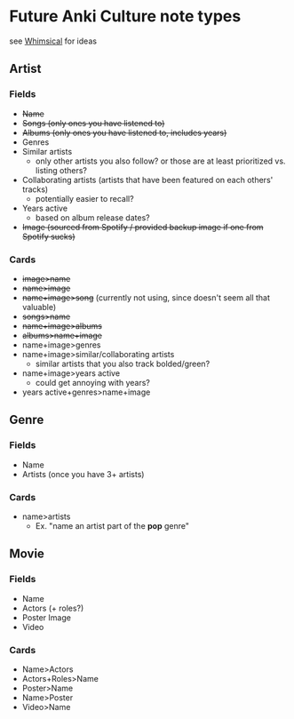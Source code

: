 # Future Anki Culture note types
see [Whimsical](https://whimsical.com/WKr5BEqNM9EgYW9nE76vvc) for ideas

## Artist
### Fields
 * ~~Name~~
 * ~~Songs (only ones you have listened to)~~
 * ~~Albums (only ones you have listened to, includes years)~~
 * Genres
 * Similar artists
   * only other artists you also follow? or those are at least prioritized vs. listing others?
 * Collaborating artists (artists that have been featured on each others' tracks)
   * potentially easier to recall?
 * Years active
   * based on album release dates?
 * ~~Image (sourced from Spotify / provided backup image if one from Spotify sucks)~~

### Cards
 * ~~image>name~~
 * ~~name>image~~
 * ~~name+image>song~~ (currently not using, since doesn't seem all that valuable)
 * ~~songs>name~~
 * ~~name+image>albums~~
 * ~~albums>name+image~~
 * name+image>genres
 * name+image>similar/collaborating artists
   * similar artists that you also track bolded/green?
 * name+image>years active
   * could get annoying with years?
 * years active+genres>name+image

## Genre
### Fields
 * Name
 * Artists (once you have 3+ artists)

### Cards
 * name>artists
   * Ex. "name an artist part of the **pop** genre"

## Movie
### Fields
 * Name
 * Actors (+ roles?)
 * Poster Image
 * Video

### Cards
 * Name>Actors
 * Actors+Roles>Name
 * Poster>Name
 * Name>Poster
 * Video>Name 